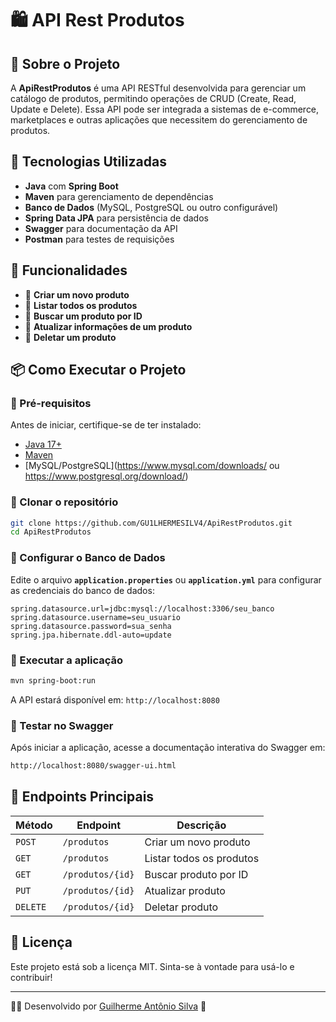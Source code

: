 # 🛍️ API Rest Produtos

## 📌 Sobre o Projeto
A **ApiRestProdutos** é uma API RESTful desenvolvida para gerenciar um catálogo de produtos, permitindo operações de CRUD (Create, Read, Update e Delete). Essa API pode ser integrada a sistemas de e-commerce, marketplaces e outras aplicações que necessitem do gerenciamento de produtos.

## 🚀 Tecnologias Utilizadas
- **Java** com **Spring Boot**
- **Maven** para gerenciamento de dependências
- **Banco de Dados** (MySQL, PostgreSQL ou outro configurável)
- **Spring Data JPA** para persistência de dados
- **Swagger** para documentação da API
- **Postman** para testes de requisições

## 📌 Funcionalidades
- 🔹 **Criar um novo produto**
- 🔹 **Listar todos os produtos**
- 🔹 **Buscar um produto por ID**
- 🔹 **Atualizar informações de um produto**
- 🔹 **Deletar um produto**

## 📦 Como Executar o Projeto
### 🔹 Pré-requisitos
Antes de iniciar, certifique-se de ter instalado:
- [Java 17+](https://www.oracle.com/java/technologies/javase/jdk17-archive-downloads.html)
- [Maven](https://maven.apache.org/download.cgi)
- [MySQL/PostgreSQL](https://www.mysql.com/downloads/ ou https://www.postgresql.org/download/)

### 🔹 Clonar o repositório
```bash
git clone https://github.com/GU1LHERMESILV4/ApiRestProdutos.git
cd ApiRestProdutos
```

### 🔹 Configurar o Banco de Dados
Edite o arquivo **`application.properties`** ou **`application.yml`** para configurar as credenciais do banco de dados:
```properties
spring.datasource.url=jdbc:mysql://localhost:3306/seu_banco
spring.datasource.username=seu_usuario
spring.datasource.password=sua_senha
spring.jpa.hibernate.ddl-auto=update
```

### 🔹 Executar a aplicação
```bash
mvn spring-boot:run
```
A API estará disponível em: `http://localhost:8080`

### 🔹 Testar no Swagger
Após iniciar a aplicação, acesse a documentação interativa do Swagger em:
```bash
http://localhost:8080/swagger-ui.html
```

## 🔗 Endpoints Principais
| Método | Endpoint | Descrição |
|--------|---------|------------|
| `POST` | `/produtos` | Criar um novo produto |
| `GET` | `/produtos` | Listar todos os produtos |
| `GET` | `/produtos/{id}` | Buscar produto por ID |
| `PUT` | `/produtos/{id}` | Atualizar produto |
| `DELETE` | `/produtos/{id}` | Deletar produto |

## 📄 Licença
Este projeto está sob a licença MIT. Sinta-se à vontade para usá-lo e contribuir!

---
👨‍💻 Desenvolvido por [Guilherme Antônio Silva](https://github.com/GU1LHERMESILV4) 🚀
